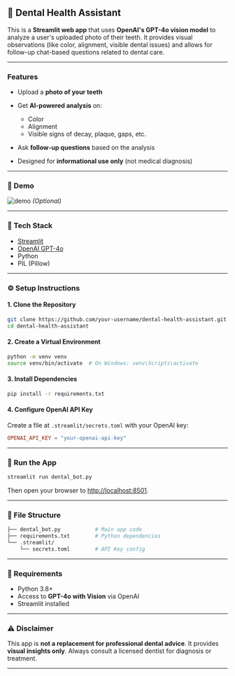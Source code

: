 ## 🦷 Dental Health Assistant

This is a **Streamlit web app** that uses **OpenAI's GPT-4o vision model** to analyze a user's uploaded photo of their teeth. It provides visual observations (like color, alignment, visible dental issues) and allows for follow-up chat-based questions related to dental care.

---

### Features

* Upload a **photo of your teeth**
* Get **AI-powered analysis** on:

  * Color
  * Alignment
  * Visible signs of decay, plaque, gaps, etc.
* Ask **follow-up questions** based on the analysis
* Designed for **informational use only** (not medical diagnosis)

---

### 🚀 Demo

![demo](https://your-demo-image-or-gif-url.com) *(Optional)*

---

### 🧰 Tech Stack

* [Streamlit](https://streamlit.io)
* [OpenAI GPT-4o](https://openai.com/gpt-4)
* Python
* PIL (Pillow)

---

### ⚙️ Setup Instructions

#### 1. Clone the Repository

```bash
git clone https://github.com/your-username/dental-health-assistant.git
cd dental-health-assistant
```

#### 2. Create a Virtual Environment

```bash
python -m venv venv
source venv/bin/activate  # On Windows: venv\Scripts\activate
```

#### 3. Install Dependencies

```bash
pip install -r requirements.txt
```

#### 4. Configure OpenAI API Key

Create a file at `.streamlit/secrets.toml` with your OpenAI key:

```toml
OPENAI_API_KEY = "your-openai-api-key"
```

---

### 🧪 Run the App

```bash
streamlit run dental_bot.py
```

Then open your browser to [http://localhost:8501](http://localhost:8501).

---

### 📁 File Structure

```bash
├── dental_bot.py           # Main app code
├── requirements.txt        # Python dependencies
└── .streamlit/
    └── secrets.toml        # API Key config
```

---

### 📌 Requirements

* Python 3.8+
* Access to **GPT-4o with Vision** via OpenAI
* Streamlit installed

---

### ⚠️ Disclaimer

This app is **not a replacement for professional dental advice**. It provides **visual insights only**. Always consult a licensed dentist for diagnosis or treatment.

---

